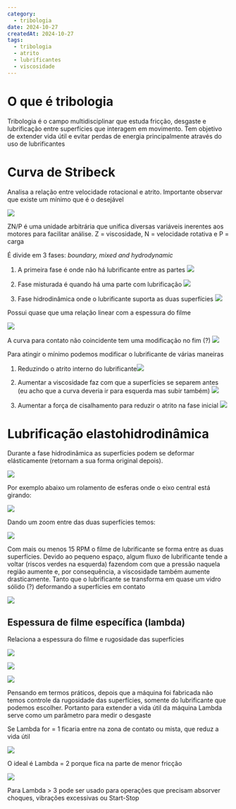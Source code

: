 ```yaml
---
category:
  - tribologia
date: 2024-10-27
createdAt: 2024-10-27
tags:
  - tribologia
  - atrito
  - lubrificantes
  - viscosidade
---
```

# O que é tribologia
Tribologia é o campo multidisciplinar que estuda fricção, desgaste e lubrificação entre superfícies que interagem em movimento. Tem objetivo de extender vida útil e evitar perdas de energia principalmente através do uso de lubrificantes

# Curva de Stribeck

Analisa a relação entre velocidade rotacional e atrito.
Importante observar que existe um mínimo que é o desejável

![](https://res.cloudinary.com/boloko/image/upload/f_auto/v1729913282/furushow7/image_oizfzq.png)

ZN/P é uma unidade arbitrária que unifica diversas variáveis inerentes aos motores para facilitar análise.  Z = viscosidade, N = velocidade rotativa e P = carga 

É divide em 3 fases: *boundary, mixed and hydrodynamic*

1. A primeira fase é onde não há lubrificante entre as partes 
![](https://res.cloudinary.com/boloko/image/upload/f_auto/v1729912920/furushow7/image_pacp3s.png)

2. Fase misturada é quando há uma parte com lubrificação ![](https://res.cloudinary.com/boloko/image/upload/f_auto/v1729912964/furushow7/image_wp8cyc.png)
3. Fase hidrodinâmica onde o lubrificante suporta as duas superfícies ![](https://res.cloudinary.com/boloko/image/upload/f_auto/v1729913011/furushow7/image_s0i6hu.png)

Possui quase que uma relação linear com a espessura do filme

![](https://res.cloudinary.com/boloko/image/upload/f_auto/v1729913037/furushow7/image_jgbnc4.png)

A curva para contato não coincidente tem uma modificação no fim (?)
![](https://res.cloudinary.com/boloko/image/upload/f_auto/v1729913114/furushow7/image_dqukwo.png)

Para atingir o mínimo podemos modificar o lubrificante de várias maneiras

1. Reduzindo o atrito interno do lubrificante![](https://res.cloudinary.com/boloko/image/upload/f_auto/v1729913672/furushow7/image_wjd1gc.png)
2. Aumentar a viscosidade faz com que a superfícies se separem antes (eu acho que a curva deveria ir para esquerda mas subir também) ![](https://res.cloudinary.com/boloko/image/upload/f_auto/v1729913758/furushow7/image_o6aowt.png)

3. Aumentar a força de cisalhamento para reduzir o atrito na fase inicial ![](https://res.cloudinary.com/boloko/image/upload/f_auto/v1729913835/furushow7/image_fdgyfd.png)


# Lubrificação elastohidrodinâmica

Durante a fase hidrodinâmica as superfícies podem se deformar elásticamente (retornam a sua forma original depois). 

![](https://res.cloudinary.com/boloko/image/upload/f_auto/v1730049011/furushow7/image_qd2kt3.png)


Por exemplo abaixo um rolamento de esferas onde o eixo central está girando:

![](https://res.cloudinary.com/boloko/image/upload/f_auto/v1730048697/furushow7/image_dzlnnm.png)

Dando um zoom entre das duas superfícies temos:

![](https://res.cloudinary.com/boloko/image/upload/f_auto/v1730048765/furushow7/image_qmsw8d.png)


Com mais ou menos 15 RPM o filme de lubrificante se forma entre as duas superfícies. Devido ao pequeno espaço, algum fluxo de lubrificante tende a voltar (riscos verdes na esquerda) fazendom com que a pressão naquela região aumente e, por consequência, a viscosidade também aumente drasticamente. Tanto que o lubrificante se transforma em quase um vidro sólido (?) deformando a superfícies em contato

![](https://res.cloudinary.com/boloko/image/upload/f_auto/v1730048784/furushow7/image_aj5idq.png)

## Espessura de filme específica (lambda)

Relaciona a espessura do filme e rugosidade das superfícies 

![](https://res.cloudinary.com/boloko/image/upload/f_auto/v1730049247/furushow7/image_f1qlto.png)

![](https://res.cloudinary.com/boloko/image/upload/f_auto/v1730049255/furushow7/image_pywyna.png)

![](https://res.cloudinary.com/boloko/image/upload/f_auto/v1730049273/furushow7/image_n2lxgc.png)

Pensando em termos práticos, depois que a máquina foi fabricada não temos controle da rugosidade das superfícies, somente do lubrificante que podemos escolher. Portanto para extender a vida útil da máquina Lambda serve como um parâmetro para medir o desgaste

Se Lambda for = 1 ficaria entre na zona de contato ou mista, que reduz a vida útil

![](https://res.cloudinary.com/boloko/image/upload/f_auto/v1730049392/furushow7/image_hxtgi0.png)

O ideal é Lambda = 2 porque fica na parte de menor fricção

![](https://res.cloudinary.com/boloko/image/upload/f_auto/v1730049413/furushow7/image_aeofmc.png)

Para Lambda > 3 pode ser usado para operações que precisam absorver choques, vibrações excessivas ou Start-Stop